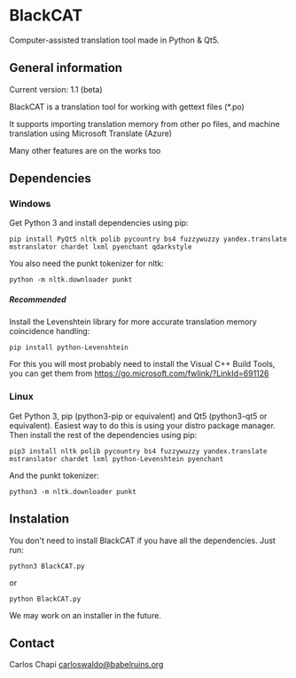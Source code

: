 # BlackCAT
Computer-assisted translation tool made in Python &amp; Qt5.
## General information
Current version: 1.1 (beta)

BlackCAT is a translation tool for working with gettext files (*.po)

It supports importing translation memory from other po files, and machine translation using Microsoft Translate (Azure)

Many other features are on the works too

## Dependencies
### Windows
Get Python 3 and install dependencies using pip:
````
pip install PyQt5 nltk polib pycountry bs4 fuzzywuzzy yandex.translate mstranslator chardet lxml pyenchant qdarkstyle
````

You also need the punkt tokenizer for nltk:
````
python -m nltk.downloader punkt
````
##### Recommended
Install the Levenshtein library for more accurate translation memory coincidence handling:
````
pip install python-Levenshtein
````
For this you will most probably need to install the Visual C++ Build Tools, you can get them from https://go.microsoft.com/fwlink/?LinkId=691126

### Linux
Get Python 3, pip (python3-pip or equivalent) and Qt5 (python3-qt5 or equivalent). Easiest way to do this is using your distro package manager. Then install the rest of the dependencies using pip:
````
pip3 install nltk polib pycountry bs4 fuzzywuzzy yandex.translate mstranslator chardet lxml python-Levenshtein pyenchant
````
And the punkt tokenizer:
````
python3 -m nltk.downloader punkt
````

## Instalation
You don't need to install BlackCAT if you have all the dependencies. Just run:
````
python3 BlackCAT.py
````
or
````
python BlackCAT.py
````
We may work on an installer in the future.
## Contact
Carlos Chapi
carloswaldo@babelruins.org
